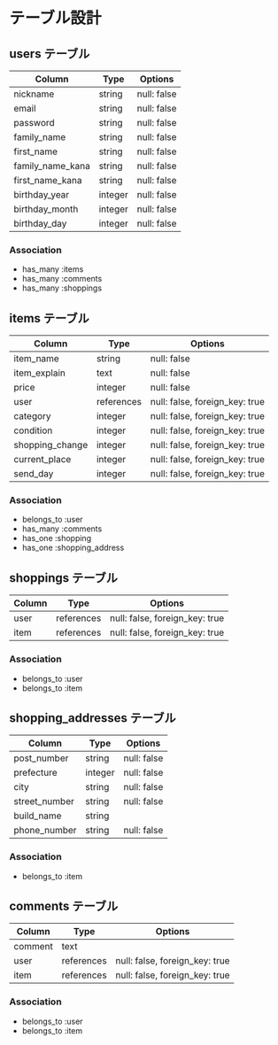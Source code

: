 # テーブル設計

## users テーブル

| Column           | Type    | Options     |
| ---------------- | ------- | ----------- |
| nickname         | string  | null: false |
| email            | string  | null: false |
| password         | string  | null: false |
| family_name      | string  | null: false |
| first_name       | string  | null: false |
| family_name_kana | string  | null: false |
| first_name_kana  | string  | null: false |
| birthday_year    | integer | null: false |
| birthday_month   | integer | null: false |
| birthday_day     | integer | null: false |

### Association

- has_many :items
- has_many :comments
- has_many :shoppings

## items テーブル

| Column          | Type       | Options                        |
| --------------- | ---------- | ------------------------------ |
| item_name       | string     | null: false                    |
| item_explain    | text       | null: false                    |
| price           | integer    | null: false                    |
| user            | references | null: false, foreign_key: true |
| category        | integer    | null: false, foreign_key: true |
| condition       | integer    | null: false, foreign_key: true |
| shopping_change | integer    | null: false, foreign_key: true |
| current_place   | integer    | null: false, foreign_key: true |
| send_day        | integer    | null: false, foreign_key: true |

### Association

- belongs_to :user
- has_many :comments
- has_one :shopping
- has_one :shopping_address

## shoppings テーブル

| Column  | Type       | Options                        |
| ------- | ---------- | ------------------------------ |
| user    | references | null: false, foreign_key: true |
| item    | references | null: false, foreign_key: true |

### Association

- belongs_to :user
- belongs_to :item

## shopping_addresses テーブル

| Column        | Type    | Options     |
| ------------- | ------- | ----------- |
| post_number   | string  | null: false |
| prefecture    | integer | null: false |
| city          | string  | null: false |
| street_number | string  | null: false |
| build_name    | string  |             |
| phone_number  | string  | null: false |

### Association

- belongs_to :item

## comments テーブル

| Column  | Type       | Options                        |
| ------- | ---------- | ------------------------------ |
| comment | text       |                                |
| user    | references | null: false, foreign_key: true |
| item    | references | null: false, foreign_key: true |

### Association

- belongs_to :user
- belongs_to :item